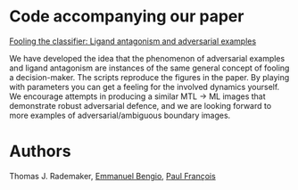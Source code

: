 # Code accompanying our paper 
[Fooling the classifier: Ligand antagonism and adversarial examples](https://www.biorxiv.org/content/early/2018/07/11/366724)

We have developed the idea that the phenomenon of adversarial examples and ligand antagonism are instances of the same general concept of fooling a decision-maker. The scripts reproduce the figures in the paper. By playing with parameters you can get a feeling for the involved dynamics yourself. We encourage attempts in producing a similar MTL -> ML images that demonstrate robust adversarial defence, and we are looking forward to more examples of adversarial/ambiguous boundary images.

# Authors
Thomas J. Rademaker, [Emmanuel Bengio](http://folinoid.com/), [Paul François](http://www.mcgill.ca/francois-group)
